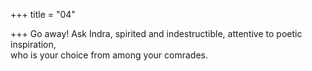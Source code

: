 +++
title = "04"

+++
Go away! Ask Indra, spirited and indestructible, attentive to poetic  inspiration,  
who is your choice from among your comrades.  